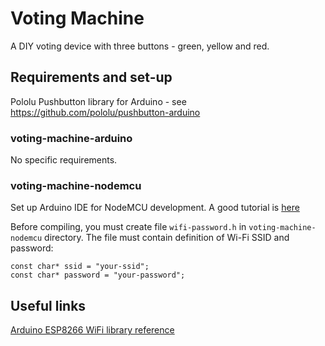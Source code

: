 # Voting Machine

A DIY voting device with three buttons - green, yellow and red.


## Requirements and set-up

Pololu Pushbutton library for Arduino - see https://github.com/pololu/pushbutton-arduino

### voting-machine-arduino

No specific requirements.

### voting-machine-nodemcu

Set up Arduino IDE for NodeMCU development. A good tutorial is [here](http://henrysbench.capnfatz.com/henrys-bench/arduino-projects-tips-and-more/arduino-esp8266-lolin-nodemcu-getting-started/)

Before compiling, you must create file `wifi-password.h` in `voting-machine-nodemcu` directory.
The file must contain definition of Wi-Fi SSID and password:
```
const char* ssid = "your-ssid";
const char* password = "your-password";
```


## Useful links

[Arduino ESP8266 WiFi library reference](https://github.com/esp8266/Arduino/tree/master/doc/esp8266wifi)